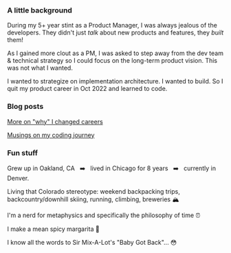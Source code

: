 ### A little background

During my 5+ year stint as a Product Manager, I was always jealous of the developers. They didn't just _talk_ about new products and features, they _built_ them! 

As I gained more clout as a PM, I was asked to step away from the dev team & technical strategy so I could focus on the long-term product vision. This was not what I wanted. 

I wanted to strategize on implementation architecture. I wanted to build. So I quit my product career in Oct 2022 and learned to code.

### Blog posts

<p><a href='https://medium.com/@lynnzukerman/product-to-programmer-why-i-gave-up-a-great-product-career-to-learn-to-code-d26e786d1c1c'>More on "why" I changed careers</a></p>
<p><a href='https://medium.com/@lynnzukerman/musings-from-a-product-manager-turned-programmer-7c34cbd5c7e5'>Musings on my coding journey</a></p>

### Fun stuff

Grew up in Oakland, CA &nbsp;&nbsp;➡️&nbsp;&nbsp; lived in Chicago for 8 years &nbsp;&nbsp;➡️&nbsp;&nbsp; currently in Denver.

Living that Colorado stereotype: weekend backpacking trips, backcountry/downhill skiing, running, climbing, breweries 🏔

<p>I'm a nerd for metaphysics and specifically the philosophy of time ⏰ 
<p>I make a mean spicy margarita 🍹
<p>I know all the words to Sir Mix-A-Lot's "Baby Got Back"... 😳


<!--
**Lynndz3/lynndz3** is a ✨ _special_ ✨ repository because its `README.md` (this file) appears on your GitHub profile.

Here are some ideas to get you started:

- 🔭 I’m currently working on ...
- 🌱 I’m currently learning ...
- 👯 I’m looking to collaborate on ...
- 🤔 I’m looking for help with ...
- 💬 Ask me about ...
- 📫 How to reach me: ...
- 😄 Pronouns: ...
- ⚡ Fun fact: ...
-->
